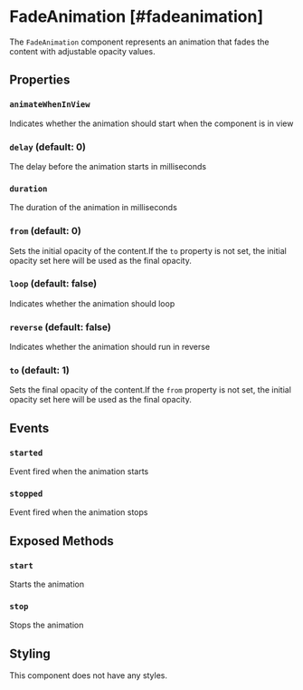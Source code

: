# FadeAnimation [#fadeanimation]

The `FadeAnimation` component represents an animation that fades the content with adjustable opacity values.

## Properties

### `animateWhenInView`

Indicates whether the animation should start when the component is in view

### `delay` (default: 0)

The delay before the animation starts in milliseconds

### `duration`

The duration of the animation in milliseconds

### `from` (default: 0)

Sets the initial opacity of the content.If the `to` property is not set, the initial opacity set here will be used as the final opacity.

### `loop` (default: false)

Indicates whether the animation should loop

### `reverse` (default: false)

Indicates whether the animation should run in reverse

### `to` (default: 1)

Sets the final opacity of the content.If the `from` property is not set, the initial opacity set here will be used as the final opacity.

## Events

### `started`

Event fired when the animation starts

### `stopped`

Event fired when the animation stops

## Exposed Methods

### `start`

Starts the animation

### `stop`

Stops the animation

## Styling

This component does not have any styles.
